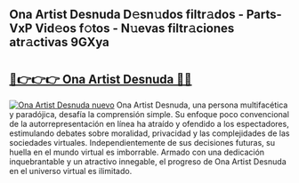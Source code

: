## Ona Artist Desnuda D𝚎sn𝚞dos filtr𝚊dos - Parts-VxP Vid𝚎os f𝚘tos - N𝚞evas filtr𝚊ciones atr𝚊ctivas 9GXya

# <h2><a href="http://mb4et4h.tromn.icu/?c=Ona+Artist+Desnuda">🔗👉👉👉 Ona Artist Desnuda 🔗🔗</a></h2>

[![Ona Artist Desnuda nuevo](https://i.imgur.com/pEAQMta.gif)](http://mb4et4h.tromn.icu/?c=Ona+Artist+Desnuda)
Ona Artist Desnuda, una persona multifacética y paradójica, desafía la comprensión simple. Su enfoque poco convencional de la autorrepresentación en línea ha atraído y ofendido a los espectadores, estimulando debates sobre moralidad, privacidad y las complejidades de las sociedades virtuales. Independientemente de sus decisiones futuras, su huella en el mundo virtual es imborrable. Armado con una dedicación inquebrantable y un atractivo innegable, el progreso de Ona Artist Desnuda en el universo virtual es ilimitado.
